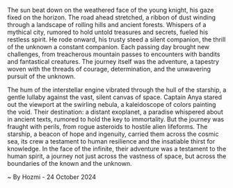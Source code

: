 
The sun beat down on the weathered face of the young knight, his gaze fixed on the horizon. The road ahead stretched, a ribbon of dust winding through a landscape of rolling hills and ancient forests. Whispers of a mythical city, rumored to hold untold treasures and secrets, fueled his restless spirit. He rode onward, his trusty steed a silent companion, the thrill of the unknown a constant companion. Each passing day brought new challenges, from treacherous mountain passes to encounters with bandits and fantastical creatures. The journey itself was the adventure, a tapestry woven with the threads of courage, determination, and the unwavering pursuit of the unknown.

The hum of the interstellar engine vibrated through the hull of the starship, a gentle lullaby against the vast, silent canvas of space. Captain Anya stared out the viewport at the swirling nebula, a kaleidoscope of colors painting the void.  Their destination: a distant exoplanet, a paradise whispered about in ancient texts, rumored to hold the key to immortality. But the journey was fraught with perils, from rogue asteroids to hostile alien lifeforms. The starship, a beacon of hope and ingenuity, carried them across the cosmic sea, its crew a testament to human resilience and the insatiable thirst for knowledge. In the face of the infinite, their adventure was a testament to the human spirit, a journey not just across the vastness of space, but across the boundaries of the known and the unknown. 

~ By Hozmi - 24 October 2024
